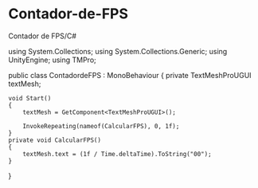 # Contador-de-FPS
Contador de FPS/C#





using System.Collections;
using System.Collections.Generic;
using UnityEngine;
using TMPro;

public class ContadordeFPS : MonoBehaviour
{
    private TextMeshProUGUI textMesh;
   
    void Start()
    {
        textMesh = GetComponent<TextMeshProUGUI>();

        InvokeRepeating(nameof(CalcularFPS), 0, 1f);
    }
    private void CalcularFPS()
    {
        textMesh.text = (1f / Time.deltaTime).ToString("00");
    }
}
